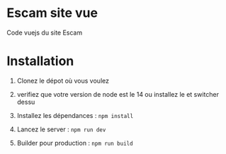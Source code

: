 
# Escam site vue
Code vuejs du site Escam 

# Installation

1. Clonez le dépot où vous voulez
2. verifiez que votre version de node est le 14 ou installez le et switcher dessu

3. Installez les dépendances : `npm install`
4. Lancez le server : `npm run dev` 
4. Builder pour production : `npm run build` 
